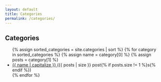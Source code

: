 ```yaml
---
layout: default
title: Categories
permalink: /categories/
---
```


<section class="categories-list">
  <h1>Categories</h1>
  <ul>
    {% assign sorted_categories = site.categories | sort %}
    {% for category in sorted_categories %}
      {% assign name = category[0] %}
      {% assign posts = category[1] %}
      <li>
        <a href="{{ site.baseurl }}/categories/{{ name | slugify }}/">
          {{ name | capitalize }}
        </a> ({{ posts | size }} post{% if posts.size != 1 %}s{% endif %})
      </li>
    {% endfor %}
  </ul>
</section>
